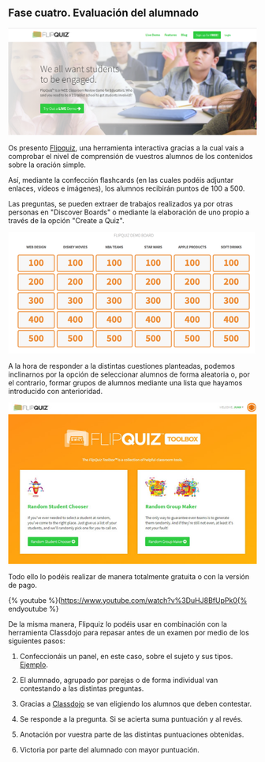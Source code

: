 ## Fase cuatro. Evaluación del alumnado

![](/images/image4.png)

Os presento [Flipquiz](https://flipquiz.me/), una herramienta interactiva gracias a la cual vais a comprobar el nivel de comprensión de vuestros alumnos de los contenidos sobre la oración simple.

Así, mediante la confección flashcards (en las cuales podéis adjuntar enlaces, vídeos e imágenes), los alumnos recibirán puntos de 100 a 500.

Las preguntas, se pueden extraer de trabajos realizados ya por otras personas en "Discover Boards" o mediante la elaboración de uno propio a través de la opción "Create a Quiz".

![](/images/image48.png)     

A la hora de responder a la distintas cuestiones planteadas, podemos inclinarnos por la opción de seleccionar alumnos de forma aleatoria o, por el contrario, formar grupos de alumnos mediante una lista que hayamos introducido con anterioridad.

![](/images/image1.png)

Todo ello lo podéis realizar de manera totalmente gratuita o con la versión de pago.          

{% youtube %}(https://www.youtube.com/watch?v%3DuHJ8BfUpPk0{% endyoutube %}

De la misma manera, Flipquiz lo podéis usar en combinación con la herramienta Classdojo para repasar antes de un examen por medio de los siguientes pasos:

1. Confeccionáis un panel, en este caso, sobre el sujeto y sus tipos. [Ejemplo](https://flipquiz.me/u/luislopezdearriba/test-de-sintaxis-tipos-de-sujeto).

2. El alumnado, agrupado por parejas o de forma individual van contestando a las distintas preguntas.

3. Gracias a [Classdojo](https://www.youtube.com/watch?v%3DSsiG7_x6jNQ) se van eligiendo los alumnos que deben contestar.

4. Se responde a la pregunta. Si se acierta suma puntuación y al revés.

5. Anotación por vuestra parte de las distintas puntuaciones obtenidas.

6. Victoria por parte del alumnado con mayor puntuación.